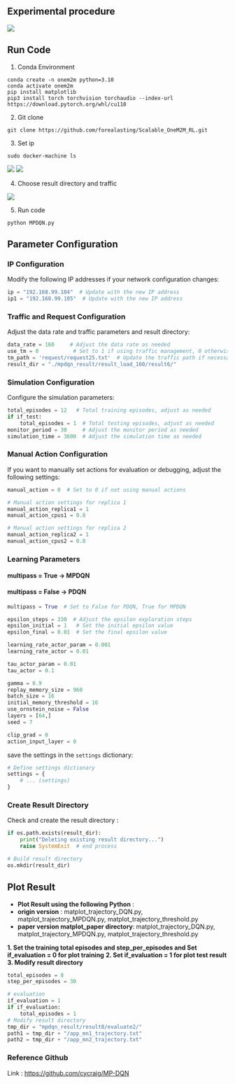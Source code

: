 
## Experimental procedure
![](https://hackmd.io/_uploads/SkHhAqZqn.png)

## Run Code

1. Conda Environment
```bash=bb
conda create -n onem2m python=3.10 
conda activate onem2m
pip install matplotlib
pip3 install torch torchvision torchaudio --index-url https://download.pytorch.org/whl/cu118
```

2. Git clone
```bash=
git clone https://github.com/forealasting/Scalable_OneM2M_RL.git
```

3. Set ip
```bash=
sudo docker-machine ls
```
![](https://hackmd.io/_uploads/ryfbxYTPh.png)
![](https://hackmd.io/_uploads/ryJ4ltpv3.png)


4. Choose result directory and traffic 

![](https://hackmd.io/_uploads/HyFUJjZ93.png)


5. Run code
```bash=
python MPDQN.py
```

## Parameter Configuration

### IP Configuration

Modify the following IP addresses if your network configuration changes:

```python
ip = "192.168.99.104"  # Update with the new IP address
ip1 = "192.168.99.105"  # Update with the new IP address
```

### Traffic and Request Configuration

Adjust the data rate and traffic parameters and result directory:

```python
data_rate = 160     # Adjust the data rate as needed
use_tm = 0           # Set to 1 if using traffic management, 0 otherwise
tm_path = 'request/request25.txt'  # Update the traffic path if necessary
result_dir = "./mpdqn_result/result_load_160/result6/"
```

### Simulation Configuration

Configure the simulation parameters:

```python
total_episodes = 12   # Total training episodes, adjust as needed
if if_test:
    total_episodes = 1  # Total testing episodes, adjust as needed
monitor_period = 30     # Adjust the monitor period as needed
simulation_time = 3600  # Adjust the simulation time as needed
```

### Manual Action Configuration

If you want to manually set actions for evaluation or debugging, adjust the following settings:

```python
manual_action = 0  # Set to 0 if not using manual actions

# Manual action settings for replica 1
manual_action_replica1 = 1
manual_action_cpus1 = 0.8

# Manual action settings for replica 2
manual_action_replica2 = 1
manual_action_cpus2 = 0.8
```

### Learning Parameters

#### **multipass = True -> MPDQN**
#### **multipass = False -> PDQN**

```python
multipass = True  # Set to False for PDQN, True for MPDQN

epsilon_steps = 330  # Adjust the epsilon exploration steps
epsilon_initial = 1   # Set the initial epsilon value
epsilon_final = 0.01  # Set the final epsilon value

learning_rate_actor_param = 0.001
learning_rate_actor = 0.01

tau_actor_param = 0.01
tau_actor = 0.1

gamma = 0.9
replay_memory_size = 960
batch_size = 16
initial_memory_threshold = 16
use_ornstein_noise = False
layers = [64,]
seed = 7

clip_grad = 0  
action_input_layer = 0
```

save the settings in the `settings` dictionary:

```python
# Define settings dictionary
settings = {
    # ... (settings)
}
```

### Create Result Directory

Check and create the result directory :
```python 
if os.path.exists(result_dir):
    print("Deleting existing result directory...")
    raise SystemExit  # end process

# Build result directory
os.mkdir(result_dir)
```

## Plot Result
* **Plot Result using the following Python** : 
* **origin version** : matplot_trajectory_DQN.py, matplot_trajectory_MPDQN.py, matplot_trajectory_threshold.py
* **paper version matplot_paper directory**: matplot_trajectory_DQN.py, matplot_trajectory_MPDQN.py, matplot_trajectory_threshold.py

**1. Set the training total episodes and step_per_episodes and Set if_evaluation = 0 for plot training**
**2. Set if_evaluation = 1 for plot test result**
**3. Modify result directory**
```python
total_episodes = 8
step_per_episodes = 30

# evaluation
if_evaluation = 1
if if_evaluation:
    total_episodes = 1
# Modify result directory
tmp_dir = "mpdqn_result/result8/evaluate2/"
path1 = tmp_dir + "/app_mn1_trajectory.txt"
path2 = tmp_dir + "/app_mn2_trajectory.txt"
```


### Reference Github
Link : https://github.com/cycraig/MP-DQN

